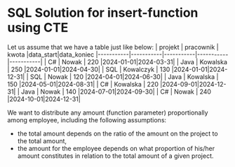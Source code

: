# SQL Solution for insert-function using CTE

Let us assume that we have a table just like below:
| projekt | pracownik | kwota |data_start|data_koniec
|-----------|-----------|-----------|-----------|-----------|
| C# | Nowak | 220 |2024-01-01|2024-03-31|
| Java | Kowalska | 250 |2024-01-01|2024-04-30|
| SQL | Kowalczyk | 130 |2024-01-01|2024-12-31|
| SQL | Nowak | 120 |2024-04-01|2024-06-30|
| Java | Kowalska | 150 |2024-05-01|2024-08-31|
| C# | Kowalska | 220 |2024-09-01|2024-12-31|
| Java | Nowak | 140 |2024-07-01|2024-09-30|
| C# | Nowak | 240 |2024-10-01|2024-12-31|

We want to distribute any amount (function parameter) proportionally among employee, including the following assumptions:
- the total amount depends on the ratio of the amount on the project to the total amount,
- the amount for the employee depends on what proportion of his/her amount constitutes in relation to the total amount of a given project.
